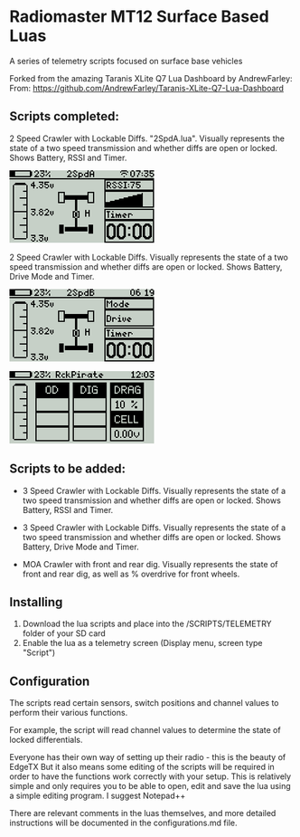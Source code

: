 # Radiomaster MT12 Surface Based Luas
A series of telemetry scripts focused on surface base vehicles

Forked from the amazing Taranis XLite Q7 Lua Dashboard by AndrewFarley:
From: https://github.com/AndrewFarley/Taranis-XLite-Q7-Lua-Dashboard

## Scripts completed:

2 Speed Crawler with Lockable Diffs. "2SpdA.lua".  Visually represents the state of a two speed transmission and whether diffs are open or locked.  Shows Battery, RSSI and Timer.

![Alt text](/Screenshots/2SpdA.png?raw=true "Optional Title")

2 Speed Crawler with Lockable Diffs.  Visually represents the state of a two speed transmission and whether diffs are open or locked.  Shows Battery, Drive Mode and Timer.

![Alt text](/Screenshots/2SpdB.png?raw=true "Optional Title")

![Alt text](/Screenshots/screenshot_zorro_24-01-23_12-03-41.png?raw=true "Optional Title")

## Scripts to be added:

- 3 Speed Crawler with Lockable Diffs.  Visually represents the state of a two speed transmission and whether diffs are open or locked.  Shows Battery, RSSI and Timer.
  
- 3 Speed Crawler with Lockable Diffs.  Visually represents the state of a two speed transmission and whether diffs are open or locked.  Shows Battery, Drive Mode and Timer.

- MOA Crawler with front and rear dig.  Visually represents the state of front and rear dig, as well as % overdrive for front wheels.
   

## Installing

1. Download the lua scripts and place into the /SCRIPTS/TELEMETRY folder of your SD card
2. Enable the lua as a telemetry screen (Display menu, screen type "Script")

## Configuration

The scripts read certain sensors, switch positions and channel values to perform their various functions.

For example, the script will read channel values to determine the state of locked differentials.

Everyone has their own way of setting up their radio - this is the beauty of EdgeTX
But it also means some editing of the scripts will be required in order to have the functions work
correctly with your setup.  This is relatively simple and only requires you to be able to open, edit
and save the lua using a simple editing program.  I suggest Notepad++

There are relevant comments in the luas themselves, and more detailed instructions will be documented
in the configurations.md file.
